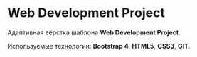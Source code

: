 # Web Development Project

<!-- ![Freebie - Entire Page](wiredwiki-app.jpg) -->

Адаптивная вёрстка шаблона **Web Development Project**.

Используемые технологии: **Bootstrap 4**, **HTML5**, **CSS3**, **GIT**.
